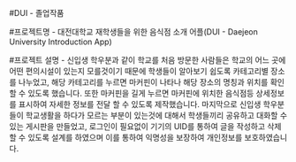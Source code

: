 #DUI - 졸업작품

#프로젝트명 - 대전대학교 재학생들을 위한 음식점 소개 어플(DUI - Daejeon University Introduction App)

#프로젝트 설명 - 신입생 학우분과 같이 학교를 처음 방문한 사람들은 학교의 어느 곳에 어떤 편의시설이 있는지 모를것이기 때문에 학생들이 알아보기 쉽도록 카테고리별 장소를 나누었고, 해당 카테고리를 누르면 마커핀이 나타나 해당 장소의 명칭과 위치를 확인 할 수 있도록 했습니다. 또한 마커핀을 길게 누르면 마커핀에 위치한 음식점등 상세정보를 표시하여 자세한 정보를 전달 할 수 있도록 제작했습니다.
마지막으로 신입생 학우분들이 학교생활을 하다가 모르는 부분이 있는것에 대해서 학생들끼리 공유하고 대화할 수 있는 게시판을 만들었고, 로그인이 필요없이 기기의 UID를 통하여 글을 작성하고 삭제할 수 있도록 설계를 하였으며 이를 통하여 익명성을 보장하여 개인정보를 보호하였습니다.
